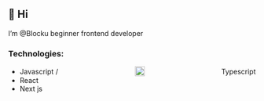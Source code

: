 ## 👋 Hi 
I’m @Blocku beginner frontend developer

### Technologies:
- <span style="display: flex; justify-content: space-between; align-items: center;" >Javascript / <img src="https://github.com/user-attachments/assets/3ef5b9a2-8a7c-4942-862f-0b7b080e12a8" width="20" height="20"> Typescript</span>
- React
- Next js

